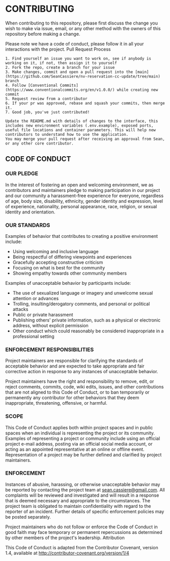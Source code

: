 # CONTRIBUTING

When contributing to this repository, please first discuss the change you wish to make via issue, email, or any other method with the owners of this repository before making a change.

Please note we have a code of conduct, please follow it in all your interactions with the project.
Pull Request Process

    1. Find yourself an issue you want to work on, see if anybody is working on it, if not, then assign it to yourself
    2. Fork the repo, create a branch for your issue
    3. Make changes, commit and open a pull request into the [main](https://github.com/SeanCassiere/nv-reservation-cc-update/tree/main) branch
    4. Follow [Conventional Commits](https://www.conventionalcommits.org/en/v1.0.0/) while creating new commit
    5. Request review from a contributor
    6. If your pr was approved, rebase and squash your commits, then merge it.
    7. Good job, you've just contributed!

    Update the README.md with details of changes to the interface, this includes new environment variables (.env.example), exposed ports, useful file locations and container parameters. This will help new contributors to understand how to use the application.
    You may merge your pull request after receiving an approval from Sean, or any other core contributor.

## CODE OF CONDUCT

### OUR PLEDGE

In the interest of fostering an open and welcoming environment, we as contributors and maintainers pledge to making participation in our project and our community a harassment-free experience for everyone, regardless of age, body size, disability, ethnicity, gender identity and expression, level of experience, nationality, personal appearance, race, religion, or sexual identity and orientation.

### OUR STANDARDS

Examples of behavior that contributes to creating a positive environment include:

- Using welcoming and inclusive language
- Being respectful of differing viewpoints and experiences
- Gracefully accepting constructive criticism
- Focusing on what is best for the community
- Showing empathy towards other community members

Examples of unacceptable behavior by participants include:

- The use of sexualized language or imagery and unwelcome sexual attention or advances
- Trolling, insulting/derogatory comments, and personal or political attacks
- Public or private harassment
- Publishing others' private information, such as a physical or electronic address, without explicit permission
- Other conduct which could reasonably be considered inappropriate in a professional setting

### ENFORCEMENT RESPONSIBILITIES

Project maintainers are responsible for clarifying the standards of acceptable behavior and are expected to take appropriate and fair corrective action in response to any instances of unacceptable behavior.

Project maintainers have the right and responsibility to remove, edit, or reject comments, commits, code, wiki edits, issues, and other contributions that are not aligned to this Code of Conduct, or to ban temporarily or permanently any contributor for other behaviors that they deem inappropriate, threatening, offensive, or harmful.

### SCOPE

This Code of Conduct applies both within project spaces and in public spaces when an individual is representing the project or its community. Examples of representing a project or community include using an official project e-mail address, posting via an official social media account, or acting as an appointed representative at an online or offline event. Representation of a project may be further defined and clarified by project maintainers.

### ENFORCEMENT

Instances of abusive, harassing, or otherwise unacceptable behavior may be reported by contacting the project team at sean.cassiere@gmail.com. All complaints will be reviewed and investigated and will result in a response that is deemed necessary and appropriate to the circumstances. The project team is obligated to maintain confidentiality with regard to the reporter of an incident. Further details of specific enforcement policies may be posted separately.

Project maintainers who do not follow or enforce the Code of Conduct in good faith may face temporary or permanent repercussions as determined by other members of the project's leadership.
Attribution

This Code of Conduct is adapted from the Contributor Covenant, version 1.4, available at http://contributor-covenant.org/version/1/4
